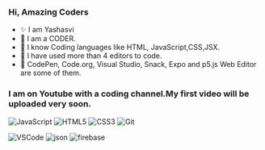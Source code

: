 

### Hi, Amazing Coders
- ✨ I am Yashasvi
- 🔭 I am a CODER.
- 👯 I know Coding languages like HTML, JavaScript,CSS,JSX.
- 🔸 I have used more than 4 editors to code.
- 🌈 CodePen, Code.org, Visual Studio, Snack, Expo and p5.js Web Editor are some of them.
 ### I am on Youtube with a coding channel.My first video will be uploaded very soon.

 
 ![JavaScript](https://user-images.githubusercontent.com/75117366/126998599-a963f69d-91b6-430c-8899-ece498f33a63.png)
 ![HTML5](https://user-images.githubusercontent.com/75117366/126998777-66be56f6-2509-4f6e-ae5d-a67394f5e994.png)
 ![CSS3](https://user-images.githubusercontent.com/75117366/126999970-e3631934-6e51-46cc-8ea5-56b445a7e007.png)
![Git](https://user-images.githubusercontent.com/75117366/127000042-6964a8bd-a396-4c45-a727-bc072dad57ca.png)

![VSCode](https://user-images.githubusercontent.com/75117366/127000106-bdfb7447-f282-4fbb-bd2a-892599e0e919.png)
![json](https://user-images.githubusercontent.com/75117366/127000172-241ae442-6c62-44b9-b277-16afadf3423f.png)
![firebase](https://user-images.githubusercontent.com/75117366/127000311-d0339fde-46e0-46d6-ace1-27590312d210.png)






